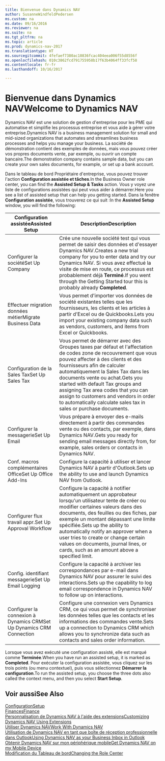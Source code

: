 ```yaml
---
title: Bienvenue dans Dynamics NAV
author: SusanneWindfeldPedersen
ms.custom: na
ms.date: 09/16/2016
ms.reviewer: na
ms.suite: na
ms.tgt_pltfrm: na
ms.topic: article
ms.prod: dynamics-nav-2017
ms.translationtype: HT
ms.sourcegitcommit: 4fefaef7380ac10836fcac404eea006f55d8556f
ms.openlocfilehash: 010c3862fcd791755958b17f63b4064ff33fcf58
ms.contentlocale: fr-fr
ms.lasthandoff: 10/16/2017

---
```


# <a name="welcome-to-dynamics-nav"></a><span data-ttu-id="51f59-102">Bienvenue dans Dynamics NAV</span><span class="sxs-lookup"><span data-stu-id="51f59-102">Welcome to Dynamics NAV</span></span>

<span data-ttu-id="51f59-103">Dynamics NAV est une solution de gestion d'entreprise pour les PME qui automatise et simplifie les processus entreprise et vous aide à gérer votre entreprise.</span><span class="sxs-lookup"><span data-stu-id="51f59-103">Dynamics NAV is a business management solution for small and mid-sized organizations that automates and streamlines business processes and helps you manage your business.</span></span> <span data-ttu-id="51f59-104">La société de démonstration contient des exemples de données, mais vous pouvez créer vos propres documents vente, par exemple, ou ouvrir un compte bancaire.</span><span class="sxs-lookup"><span data-stu-id="51f59-104">The demonstration company contains sample data, but you can create your own sales documents, for example, or set up a bank account.</span></span>  

<span data-ttu-id="51f59-105">Dans le tableau de bord Propriétaire d'entreprise, vous pouvez trouver l'action **Configuration assistée et tâches**.</span><span class="sxs-lookup"><span data-stu-id="51f59-105">In the Business Owner role center, you can find the **Assisted Setup & Tasks** action.</span></span> <span data-ttu-id="51f59-106">Vous y voyez une liste de configurations assistées qui peut vous aider à démarrer.</span><span class="sxs-lookup"><span data-stu-id="51f59-106">Here you see a list of assisted setup that can help you getting started.</span></span> <span data-ttu-id="51f59-107">Dans la fenêtre **Configuration assistée**, vous trouverez ce qui suit :</span><span class="sxs-lookup"><span data-stu-id="51f59-107">In the **Assisted Setup** window, you will find the following:</span></span>

|<span data-ttu-id="51f59-108">Configuration assistée</span><span class="sxs-lookup"><span data-stu-id="51f59-108">Assisted Setup</span></span>           |<span data-ttu-id="51f59-109">Description</span><span class="sxs-lookup"><span data-stu-id="51f59-109">Description</span></span>                                                                                      |
|-------------------------|-------------------------------------------------------------------------------------------------|
|<span data-ttu-id="51f59-110">Configurer la société</span><span class="sxs-lookup"><span data-stu-id="51f59-110">Set Up Company</span></span>           |<span data-ttu-id="51f59-111">Crée une nouvelle société test qui vous permet de saisir des données et d'essayer Dynamics NAV.</span><span class="sxs-lookup"><span data-stu-id="51f59-111">Creates a new trial company for you to enter data and try our Dynamics NAV.</span></span> <span data-ttu-id="51f59-112">Si vous avez effectué la visite de mise en route, ce processus est probablement déjà **Terminé**.</span><span class="sxs-lookup"><span data-stu-id="51f59-112">If you went through the Getting Started tour this is probably already **Completed**.</span></span> |
|<span data-ttu-id="51f59-113">Effectuer migration données métier</span><span class="sxs-lookup"><span data-stu-id="51f59-113">Migrate Business Data</span></span>    |<span data-ttu-id="51f59-114">Vous permet d'importer vos données de société existantes telles que les fournisseurs, les clients et les articles à partir d'Excel ou de Quickbooks.</span><span class="sxs-lookup"><span data-stu-id="51f59-114">Lets you import your existing company data such as vendors, customers, and items from Excel or Quickbooks.</span></span>|
|<span data-ttu-id="51f59-115">Configuration de la Sales Tax</span><span class="sxs-lookup"><span data-stu-id="51f59-115">Set Up Sales Tax</span></span>         |<span data-ttu-id="51f59-116">Vous permet de démarrer avec des Groupes taxes par défaut et l'affectation de codes zone de recouvrement que vous pouvez affecter à des clients et des fournisseurs afin de calculer automatiquement la Sales Tax dans les documents vente ou achat.</span><span class="sxs-lookup"><span data-stu-id="51f59-116">Gets you started with default Tax groups and assigning Tax area codes that you can assign to customers and vendors in order to automatically calculate sales tax in sales or purchase documents.</span></span>|
|<span data-ttu-id="51f59-117">Configurer la messagerie</span><span class="sxs-lookup"><span data-stu-id="51f59-117">Set Up Email</span></span>             |<span data-ttu-id="51f59-118">Vous prépare à envoyer des e-mails directement à partir des commandes vente ou des contacts, par exemple, dans Dynamics NAV.</span><span class="sxs-lookup"><span data-stu-id="51f59-118">Gets you ready for sending email messages directly from, for example, sales orders or contacts in Dynamics NAV.</span></span>|
|<span data-ttu-id="51f59-119">Conf. macros complémentaires Office</span><span class="sxs-lookup"><span data-stu-id="51f59-119">Set Up Office Add-Ins</span></span>    |<span data-ttu-id="51f59-120">Configure la capacité à utiliser et lancer Dynamics NAV à partir d'Outlook.</span><span class="sxs-lookup"><span data-stu-id="51f59-120">Sets up the ability to use and launch Dynamics NAV from Outlook.</span></span>|
|<span data-ttu-id="51f59-121">Configurer flux travail appr.</span><span class="sxs-lookup"><span data-stu-id="51f59-121">Set Up Approval Workflow</span></span>|<span data-ttu-id="51f59-122">Configure la capacité à notifier automatiquement un approbateur lorsqu'un utilisateur tente de créer ou modifier certaines valeurs dans des documents, des feuilles ou des fiches, par exemple un montant dépassant une limite spécifiée.</span><span class="sxs-lookup"><span data-stu-id="51f59-122">Sets up the ability to automatically notify an approver when a user tries to create or change certain values on documents, journal lines, or cards, such as an amount above a specified limit.</span></span>|
|<span data-ttu-id="51f59-123">Config. identifiant messagerie</span><span class="sxs-lookup"><span data-stu-id="51f59-123">Set Up Email Logging</span></span>     |<span data-ttu-id="51f59-124">Configure la capacité à archiver les correspondances par e-mail dans Dynamics NAV pour assurer le suivi des interactions.</span><span class="sxs-lookup"><span data-stu-id="51f59-124">Sets up the capability to log email correspondence in Dynamics NAV to follow up on interactions.</span></span>|
|<span data-ttu-id="51f59-125">Configurer la connexion à Dynamics CRM</span><span class="sxs-lookup"><span data-stu-id="51f59-125">Set Up Dynamics CRM Connection</span></span>|<span data-ttu-id="51f59-126">Configure une connexion vers Dynamics CRM, ce qui vous permet de synchroniser les données telles que les contacts et les informations des commandes vente.</span><span class="sxs-lookup"><span data-stu-id="51f59-126">Sets up a connection to Dynamics CRM which allows you to synchronize data such as contacts and sales order information.</span></span>|

<span data-ttu-id="51f59-127">Lorsque vous avez exécuté une configuration assisté, elle est marqué comme **Terminée**.</span><span class="sxs-lookup"><span data-stu-id="51f59-127">When you have run an assisted setup, it is marked as **Completed**.</span></span> <span data-ttu-id="51f59-128">Pour exécuter la configuration assistée, vous cliquez sur les trois points (ou menu contextuel), puis vous sélectionnez **Démarrer la configuration**.</span><span class="sxs-lookup"><span data-stu-id="51f59-128">To run the assisted setup, you choose the three dots also called the context menu, and then you select **Start Setup**.</span></span>


## <a name="see-also"></a><span data-ttu-id="51f59-129">Voir aussi</span><span class="sxs-lookup"><span data-stu-id="51f59-129">See Also</span></span>
[<span data-ttu-id="51f59-130">Configuration</span><span class="sxs-lookup"><span data-stu-id="51f59-130">Setup</span></span>](setup.md)  
[<span data-ttu-id="51f59-131">Finances</span><span class="sxs-lookup"><span data-stu-id="51f59-131">Finance</span></span>](finance.md)  
[<span data-ttu-id="51f59-132">Personnalisation de Dynamics NAV à l'aide des extensions</span><span class="sxs-lookup"><span data-stu-id="51f59-132">Customizing Dynamics NAV Using Extensions</span></span>](ui-extensions.md)  
[<span data-ttu-id="51f59-133">Utiliser Dynamics NAV</span><span class="sxs-lookup"><span data-stu-id="51f59-133">Work With Dynamics NAV</span></span>](ui-work-product.md)  
[<span data-ttu-id="51f59-134">Utilisation de Dynamics NAV en tant que boîte de réception professionnelle dans Outlook</span><span class="sxs-lookup"><span data-stu-id="51f59-134">Using Dynamics NAV as your Business Inbox in Outlook</span></span>](across-outlook.md)  
[<span data-ttu-id="51f59-135">Obtenir Dynamics NAV sur mon périphérique mobile</span><span class="sxs-lookup"><span data-stu-id="51f59-135">Get Dynamics NAV on my Mobile Device</span></span>](install-mobile-app.md)  
[<span data-ttu-id="51f59-136">Modification du Tableau de bord</span><span class="sxs-lookup"><span data-stu-id="51f59-136">Changing the Role Center</span></span>](ui-change-role.md)  

